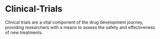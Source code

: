 # Clinical-Trials
Clinical trials are a vital component of the drug development journey, providing researchers with a means to assess the safety and effectiveness of new treatments. 
